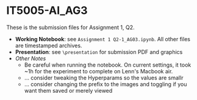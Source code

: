 # IT5005-AI_AG3

These is the submission files for Assignment 1, Q2. 

- **Working Notebook**: see `Assignment 1 Q2-1_AG03.ipynb`. All other files are timestamped archives. 
- **Presentation**: see `\presentation` for submission PDF and graphics
- _Other Notes_
  - Be careful when running the notebook. On current settings, it took ~1h for the experiment to complete on Lenn's Macbook air. 
  - ... consider tweaking the Hyperparams so the values are smallr
  - ... consider changing the prefix to the images and toggling if you want them saved or merely viewed 
